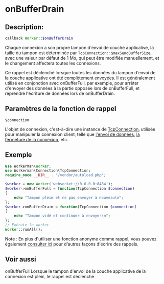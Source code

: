 # onBufferDrain
## Description:
```php
callback Worker::$onBufferDrain
```

Chaque connexion a son propre tampon d'envoi de couche applicative, la taille du tampon est déterminée par ```TcpConnection::$maxSendBufferSize```, avec une valeur par défaut de 1 Mo, qui peut être modifiée manuellement, et le changement affectera toutes les connexions.

Ce rappel est déclenché lorsque toutes les données du tampon d'envoi de la couche applicative ont été complètement envoyées. Il est généralement utilisé en conjonction avec onBufferFull, par exemple, pour arrêter d'envoyer des données à la partie opposée lors de onBufferFull, et reprendre l'écriture de données lors de onBufferDrain.


## Paramètres de la fonction de rappel
 ``` $connection ```

L'objet de connexion, c'est-à-dire une instance de [TcpConnection](../tcp-connection.md), utilisée pour manipuler la connexion client, telle que [l'envoi de données](../tcp-connection/send.md), [la fermeture de la connexion](../tcp-connection/close.md), etc.


## Exemple

```php
use Workerman\Worker;
use Workerman\Connection\TcpConnection;
require_once __DIR__ . '/vendor/autoload.php';

$worker = new Worker('websocket://0.0.0.0:8484');
$worker->onBufferFull = function(TcpConnection $connection)
{
    echo "Tampon plein et ne pas envoyer à nouveau\n";
};
$worker->onBufferDrain = function(TcpConnection $connection)
{
    echo "Tampon vidé et continuer à envoyer\n";
};
// Exécute le worker
Worker::runAll();
```

Note : En plus d'utiliser une fonction anonyme comme rappel, vous pouvez également [consulter ici](../faq/callback_methods.md) pour d'autres façons d'écrire des rappels.

## Voir aussi
onBufferFull Lorsque le tampon d'envoi de la couche applicative de la connexion est plein, le rappel est déclenché
